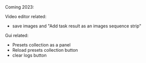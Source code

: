 Coming 2023:

Video editor related:
- save images and "Add task result as an images sequence strip"

Gui related:
- Presets collection as a panel
- Reload presets collection button
- clear logs button
